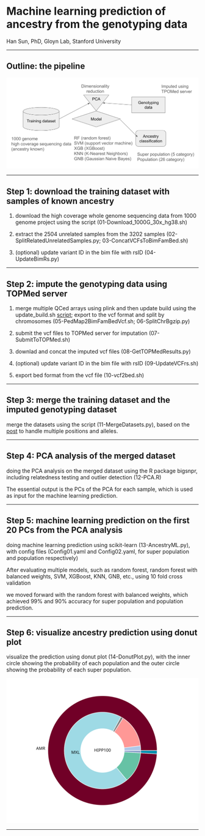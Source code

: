 # Machine learning prediction of ancestry from the genotyping data

Han Sun, PhD, Gloyn Lab, Stanford University

----------

## Outline: the pipeline

![Pipeline.png](Pipeline.png)

----------

## Step 1: download the training dataset with samples of known ancestry

1. download the high coverage whole genome sequencing data from 1000 genome project using the script (01-Download_1000G_30x_hg38.sh)

2. extract the 2504 unrelated samples from the 3202 samples (02-SplitRelatedUnrelatedSamples.py; 03-ConcatVCFsToBimFamBed.sh)

3. (optional) update variant ID in the bim file with rsID (04-UpdateBimRs.py)

----------

## Step 2: impute the genotyping data using TOPMed server

1. merge multiple QCed arrays using plink and then update build using the update_build.sh [script](https://www.chg.ox.ac.uk/~wrayner/strand/); export to the vcf format and split by chromosomes (05-PedMap2BimFamBedVcf.sh; 06-SplitChrBgzip.py)

2. submit the vcf files to TOPMed server for imputation (07-SubmitToTOPMed.sh)

3. downlad and concat the imputed vcf files (08-GetTOPMedResults.py)

4. (optional) update variant ID in the bim file with rsID (09-UpdateVCFrs.sh)

5. export bed format from the vcf file (10-vcf2bed.sh)


----------

## Step 3: merge the training dataset and the imputed genotyping dataset


merge the datasets using the script (11-MergeDatasets.py), based on the [post](https://martha-labbook.netlify.app/posts/extracting-data-for-variants-common-in-both-file-sets/) to handle multiple positions and alleles. 


----------

## Step 4: PCA analysis of the merged dataset

doing the PCA analysis on the merged dataset using the R package bigsnpr, including relatedness testing and outlier detection (12-PCA.R)

The essential output is the PCs of the PCA for each sample, which is used as input for the machine learning prediction.

----------

## Step 5: machine learning prediction on the first 20 PCs from the PCA analysis

doing machine learning prediction using scikit-learn (13-AncestryML.py), with config files (Config01.yaml and Config02.yaml, for super population and population respectively)

After evaluating multiple models, such as random forest, random forest with balanced weights, SVM, XGBoost, KNN, GNB, etc., using 10 fold cross validation

we moved forward with the random forest with balanced weights, which achieved 99% and 90% accuracy for super population and population prediction.

----------

## Step 6: visualize ancestry prediction using donut plot

visualize the prediction using donut plot (14-DonutPlot.py), with the inner circle showing the probability of each population and the outer circle showing the probability of each super population.

![HIPP100_DonutPlot.svg](HIPP100_DonutPlot.svg)



----------
